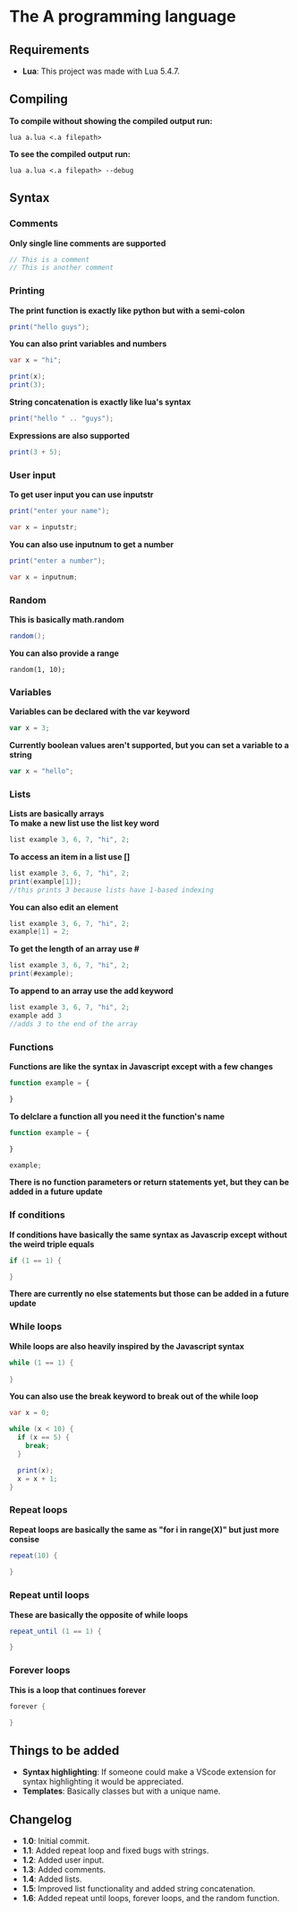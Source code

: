 # The A programming language

## Requirements

- **Lua**: This project was made with Lua 5.4.7.

## Compiling

**To compile without showing the compiled output run:**

```console
lua a.lua <.a filepath>
```

**To see the compiled output run:**

```console
lua a.lua <.a filepath> --debug
```

## Syntax

### Comments

**Only single line comments are supported**

```javascript
// This is a comment
// This is another comment
```

### Printing

**The print function is exactly like python but with a semi-colon**

```java
print("hello guys");
```

**You can also print variables and numbers**

```java
var x = "hi";

print(x);
print(3);
```

**String concatenation is exactly like lua's syntax**

```java
print("hello " .. "guys");
```

**Expressions are also supported**

```java
print(3 + 5);
```

### User input

**To get user input you can use inputstr**

```java
print("enter your name");

var x = inputstr;
```

**You can also use inputnum to get a number**

```java
print("enter a number");

var x = inputnum;
```

### Random

**This is basically math.random**

```java
random();
```

**You can also provide a range**
```
random(1, 10);
```

### Variables

**Variables can be declared with the var keyword**

```javascript
var x = 3;
```

**Currently boolean values aren't supported, but you can set a variable to a string**

```javascript
var x = "hello";
```

### Lists

**Lists are basically arrays**
<br>
**To make a new list use the list key word**

```java
list example 3, 6, 7, "hi", 2;
```

**To access an item in a list use []**

```java
list example 3, 6, 7, "hi", 2;
print(example[1]);
//this prints 3 because lists have 1-based indexing
```

**You can also edit an element**
```java
list example 3, 6, 7, "hi", 2;
example[1] = 2;
```

**To get the length of an array use #**
```java
list example 3, 6, 7, "hi", 2;
print(#example);
```

**To append to an array use the add keyword**
```java
list example 3, 6, 7, "hi", 2;
example add 3
//adds 3 to the end of the array
```

### Functions

**Functions are like the syntax in Javascript except with a few changes**

```javascript
function example = {

}
```

**To delclare a function all you need it the function's name**

```javascript
function example = {

}

example;
```

**There is no function parameters or return statements yet, but they can be added in a future update**

### If conditions

**If conditions have basically the same syntax as Javascrip except without the weird triple equals**

```java
if (1 == 1) {

}
```

**There are currently no else statements but those can be added in a future update**

### While loops

**While loops are also heavily inspired by the Javascript syntax**

```java
while (1 == 1) {
  
}
```

**You can also use the break keyword to break out of the while loop**

```java
var x = 0;

while (x < 10) {
  if (x == 5) {
    break;
  }

  print(x);
  x = x + 1;
}
```

### Repeat loops

**Repeat loops are basically the same as "for i in range(X)" but just more consise**

```java
repeat(10) {
  
}
```

### Repeat until loops

**These are basically the opposite of while loops**
```java
repeat_until (1 == 1) {

}
```

### Forever loops

**This is a loop that continues forever**

```java
forever {

}
```

## Things to be added
- **Syntax highlighting**: If someone could make a VScode extension for syntax highlighting it would be appreciated.
- **Templates**: Basically classes but with a unique name.

## Changelog

- **1.0**: Initial commit.
- **1.1**: Added repeat loop and fixed bugs with strings.
- **1.2**: Added user input.
- **1.3**: Added comments.
- **1.4**: Added lists.
- **1.5**: Improved list functionality and added string concatenation.
- **1.6**: Added repeat until loops, forever loops, and the random function.
